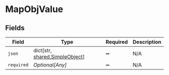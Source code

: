 # MapObjValue


## Fields

| Field                                                                     | Type                                                                      | Required                                                                  | Description                                                               |
| ------------------------------------------------------------------------- | ------------------------------------------------------------------------- | ------------------------------------------------------------------------- | ------------------------------------------------------------------------- |
| `json`                                                                    | dict[str, [shared.SimpleObject](undefined/models/shared/simpleobject.md)] | :heavy_minus_sign:                                                        | N/A                                                                       |
| `required`                                                                | *Optional[Any]*                                                           | :heavy_minus_sign:                                                        | N/A                                                                       |